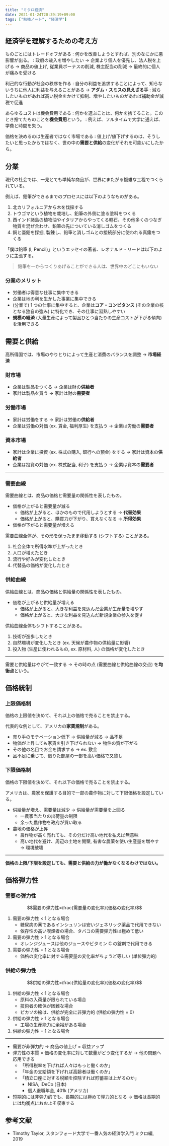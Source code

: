```yaml
---
title: "ミクロ経済"
date: 2021-01-24T20:39:19+09:00
tags: ["勉強ノート", "経済学"]
---
```


## 経済学を理解するための考え方

ものごとにはトレードオフがある
: 何かを改善しようとすれば、別のなにかに悪影響が出る。
: 政府の歳入を増やしたい → 企業より個人を優先し、法人税を上げる → 商品の値上げ, 従業員ボーナスの削減, 株主配当の削減 → 最終的に個人が痛みを受ける

利己的な行動が社会の秩序を作る
: 自分の利益を追求することによって、知らないうちに他人に利益を与えることがある → **アダム・スミスの見えざる手**
: 減らしたいものがあれば高い税金をかけて抑制、増やしたいものがあれば補助金が減税で促進

あらゆるコストは機会費用である
: 何かを選ぶことは、何かを捨てること。このとき捨てたものことを**機会費用**という。
: 例えば、フルタイムで大学に通えば、学費と時間を失う。

価格を決めるのは生産者ではなく市場である
: 値上げ/値下げするのは、そうしたいと思ったからではなく、世の中の**需要と供給**の変化がそれを可能いにしたから。

## 分業

現代の社会では、一見とても単純な商品が、世界にまたがる複雑な工程でつくられている。

例えば、鉛筆ができるまでのプロセスには以下のようなものがある。

1. 北カリフォルニアから木を伐採する
1. トウゴマという植物を栽培し、鉛筆の外側に塗る塗料をつくる
1. 西インド諸島の植物油やイタリアからやってくる軽石、その他多くのつなぎ物質を混ぜ合わせ、鉛筆の先についている消しゴムをつくる
1. 銅と亜鉛を採掘, 製錬し、鉛筆と消しゴムとの接続部分に使われる真鍮をつくる

「僕は鉛筆 (I, Pencil)」というエッセイの著者、レオナルド・リードは以下のように主張する。

> 鉛筆を一からつくりあげることができる人は、世界中のどこにもいない

### 分業のメリット

- 労働者は得意な仕事に集中できる
- 企業は地の利を生かした事業に集中できる
- (分業で) 1 つの仕事に集中すると、企業は**コア・コンピタンス** (その企業の核となる独自の強み) に特化でき、その仕事に習熟しやすい
- **規模の経済** (大量生産によって製品ひとつ当たりの生産コストが下がる傾向) を活用できる

## 需要と供給

高所得国では、市場のやりとりによって生産と消費のバランスを調整 → **市場経済**

### 財市場

- 企業は製品をつくる → 企業は財の**供給者**
- 家計は製品を買う → 家計は財の**需要者**

### 労働市場

- 家計は労働をする → 家計は労働の**供給者**
- 企業は労働の対価 (ex. 賃金, 福利厚生) を支払う → 企業は労働の**需要者**

### 資本市場

- 家計は企業に投資 (ex. 株式の購入, 銀行への預金) をする → 家計は資本の**供給者**
- 企業は投資の対価 (ex. 株式配当, 利子) を支払う → 企業は資本の**需要者**

---

### 需要曲線

需要曲線とは、商品の価格と需要量の関係性を表したもの。

- 価格が上がると需要量が減る
  - 価格が上がると、ほかのもので代用しようとする → **代替効果**
  - 価格が上がると、購買力が下がり、買えなくなる → **所得効果**
- 価格が下がると需要量が増える

需要曲線全体が、その形を保ったまま移動する (シフトする) ことがある。

1. 社会全体で所得水準が上がったとき
1. 人口が増えたとき
1. 流行や好みが変化したとき
1. 代替品の価格が変化したとき

### 供給曲線

供給曲線とは、商品の価格と供給量の関係性を表したもの。

- 価格が上がると供給量が増える
  - 価格が上がると、大きな利益を見込んだ企業が生産量を増やす
  - 価格が上がると、大きな利益を見込んだ新規企業の参入を促す

供給曲線全体もシフトすることがある。

1. 技術が進歩したとき
1. 自然環境が変化したとき (ex. 天候が農作物の供給量に影響)
1. 投入物 (生産に使われるもの, ex. 原材料, 人) の価格が変化したとき

---

需要と供給量はやがて一致する → その時の点 (需要曲線と供給曲線の交点) を**均衡点**という。

## 価格統制

### 上限価格制

価格の上限値を決めて、それ以上の価格で売ることを禁止する。

代表的な例として、アメリカの**家賃規制**がある。

- 売り手のモチベーション低下 → 供給量が減る → 品不足
- 物価が上昇しても家賃を引き下げられない → 物件の質が下がる
- その他の名目でお金を請求する → ex. 敷金
- 品不足に乗じて、借りた部屋の一部を高い価格で又貸し

### 下限価格制

価格の下限値を決めて、それ以下の価格で売ることを禁止する。

アメリカは、農家を保護する目的で一部の農作物に対して下限価格を設定している。

- 供給量が増え、需要量は減少 → 供給量が需要量を上回る
    - 一農家当たりの出荷量の制限
    - 余った農作物を政府が買い取る
- 農地の価格が上昇
    - 農作物が高く売れても、その分だけ高い地代を払えば無意味
    - 高い地代を避け、周辺の土地を開墾, 有害な農薬を使い生産量を増やす → 環境破壊

---

**価格の上限/下限を設定しても、需要と供給の力が働かなくなるわけではない。**

## 価格弾力性

### 需要の弾力性

$$需要の弾力性=\frac{需要量の変化率}{価格の変化率}$$

1. 需要の弾力性 < 1 となる場合
    - 糖尿病の薬であるインシュリンは安いジェネリック薬品で代用できない
    - 依存性の高い喫煙者の場合、タバコの需要弾力性は極めて低い
1. 需要の弾力性 > 1 となる場合
    - オレンジジュースは他のジュースやビタミン C の錠剤で代用できる
1. 需要の弾力性 = 1 となる場合
    - 価格の変化率に対する需要量の変化率がちょうど等しい (単位弾力的)

### 供給の弾力性

$$供給の弾力性=\frac{供給量の変化率}{価格の変化率}$$

1. 供給の弾力性 < 1 となる場合
    - 原料の入荷量が限られている場合
    - 技術者の確保が困難な場合
    - ピカソの絵は、供給が完全に非弾力的 (供給の弾力性 = 0)
1. 供給の弾力性 > 1 となる場合
    - 工場の生産能力に余裕がある場合
1. 供給の弾力性 = 1 となる場合

---

- 需要が非弾力的 → 商品の値上げ = 収益アップ
- 弾力性の本質 = 価格の変化率に対して数量がどう変化するか → 他の問題へ応用できる
    - 「所得税率を下げれば人々はもっと働くのか」
    - 「年金の支給額を下げれば高齢者は働くのか」
    - 「積立口座に対する税額を控除すれば貯蓄率は上がるのか」
        - NISA, iDeCo (日本)
        - 個人退職年金, 401k (アメリカ)
- 短期的には非弾力的でも、長期的には極めて弾力的となる → 価格は長期的には均衡点におおよそ収束する

## 参考文献

- Timothy Taylor, スタンフォード大学で一番人気の経済学入門 ミクロ編, 2019
